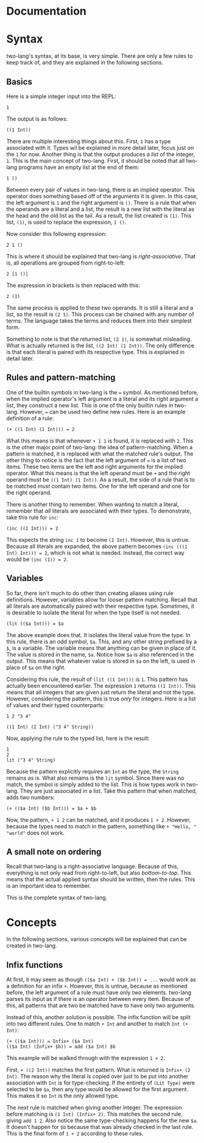 Documentation
====

# Syntax

two-lang's syntax, at its base, is very simple.  There are only a few rules to keep track of, and they are explained in the following sections.

## Basics

Here is a simple integer input into the REPL:

```
1
```

The output is as follows:

```
((1 Int))
```

There are multiple interesting things about this.  First, `1` has a type associated with it.  Types wil be explained in more detail later, focus just on the `1` for now.  Another thing is that the output produces a *list* of the integer, `1`.  This is the main concept of two-lang.  First, it should be noted that all two-lang programs have an empty list at the end of them:

```
1 ()
```

Between every pair of values in two-lang, there is an implied operator.  This operator does something based off of the arguments it is given.  In this case, the left argument is `1` and the right argument is `()`.  There is a rule that when the operands are a literal and a list, the result is a new list with the literal as the head and the old list as the tail.  As a result, the list created is `(1)`.  This list, `(1)`, is used to replace the expression, `1 ()`.  

Now consider this following expression:

```
2 1 ()
```

This is where it should be explained that two-lang is *right-associative*.  That is, all operations are grouped from right-to-left:

```
2 [1 ()]
```

The expression in brackets is then replaced with this:

```
2 (1)
```

The same process is applied to these two operands.  It is still a literal and a list, so the result is `(2 1)`.  This process can be chained with any number of terms.  The language takes the terms and reduces them into their simplest form.

Something to note is that the returned list, `(2 1)`, is somewhat misleading.  What is actually returned is the list, `((2 Int) (1 Int))`.  The only difference is that each literal is paired with its respective type.  This is explained in detail later.

## Rules and pattern-matching

One of the builtin symbols in two-lang is the `=` symbol.  As mentioned before, when the implied operator's left argument is a literal and its right argument a list, they construct a new list.  This is one of the only builtin rules in two-lang.  However, `=` can be used two define new rules.  Here is an example definition of a rule:

```
(+ ((1 Int) (1 Int))) = 2
```

What this means is that whenever `+ 1 1` is found, it is replaced with `2`.  This is the other major point of two-lang: the idea of pattern-matching.  When a pattern is matched, it is replaced with what the matched rule's output.  The other thing to notice is the fact that the left argument of `=` is a list of two items.  These two items are the left and right arguments for the implied operator.  What this means is that the left operand must be `+` and the right operand must be `((1 Int) (1 Int))`.  As a result, the side of a rule that is to be matched *must* contain two items.  One for the left operand and one for the right operand.

There is another thing to remember.  When wanting to match a literal, remember that *all* literals are associated with their types.  To demonstrate, take this rule for `inc`:

```
(inc ((1 Int))) = 2
```

This expects the string `inc 1` to become `(2 Int)`.  However, this is untrue.  Because all literals are expanded, the above pattern becomes `(inc (((1 Int) Int))) = 2`, which is not what is needed.  Instead, the correct way would be `(inc (1)) = 2`.

## Variables

So far, there isn't much to do other than creating aliases using rule definitions.  However, variables allow for looser pattern matching.  Recall that all literals are automatically paired with their respective type.  Sometimes, it is desirable to isolate the literal for when the type itself is not needed.

```
(lit (($a Int))) = $a
```

The above example does that.  It isolates the literal value from the type.  In this rule, there is an odd symbol, `$a`.  This, and any other string prefixed by a `$`, is a variable.  The variable means that anything can be given in place of it.  The value is stored in the name, `$a`.  Notice how `$a` is also referenced in the output.  This means that whatever value is stored in `$a` on the left, is used in place of `$a` on the right.

Considering this rule, the result of `(lit ((1 Int)))` is `1`.  This pattern has actually been encountered earlier.  The expression `1` returns `((1 Int))`.  This means that all integers that are given just return the literal and not the type.  However, considering the pattern, this is true *only* for integers.  Here is a list of values and their typed counterparts:

```
1 2 "3 4"

((1 Int) (2 Int) ("3 4" String))
```

Now, applying the rule to the typed list, here is the result:

```
1 
2 
lit ("3 4" String)
```

Because the pattern explicitly requires an `Int` as the type, the `String` remains as is.  What also remains is the `lit` symbol.  Since there was no match, the symbol is simply added to the list.  This is how types work in two-lang.  They are just associated in a list.  Take this pattern that when matched, adds two numbers:

```
(+ (($a Int) ($b Int))) = $a + $b
```

Now, the pattern, `+ 1 2` can be matched, and it produces `1 + 2`.  However, because the types need to match in the pattern, something like `+ "Hello, " "world"` does not work.

## A small note on ordering

Recall that two-lang is a right-associative language.  Because of this, everything is not only read from right-to-left, but also *bottom-to-top*.  This means that the actual applied syntax should be written, then the rules.  This is an important idea to remember.

This is the complete syntax of two-lang.

# Concepts

In the following sections, various concepts will be explained that can be created in two-lang.

## Infix functions

At first, it may seem as though `(($a Int) + ($b Int)) = ...` would work as a definition for an infix `+`.  However, this is untrue, because as mentioned before, the left argument of a rule must have only two elements.  two-lang parses its input as if there is an operator between every item.  Because of this, all patterns that are two be matched have to have only two arguments.

Instead of this, another solution is possible.  The infix function will be split into two different rules.  One to match `+ Int` and another to match `Int (+ Int)`:

```
(+ (($a Int))) = Infix+ ($a Int)
(($a Int) (Infix+ $b)) = add ($a Int) $b
```

This example will be walked through with the expression `1 + 2`.

First, `+ ((2 Int))` matches the first pattern.  What is returned is `Infix+ (2 Int)`.  The reason why the literal is copied over just to be put into another association with `Int` is for type-checking.  If the entirety of `(Lit Type)` were selected to be `$a`, then any type would be allowed for the first argument.  This makes it so `Int` is the only allowed type.

The next rule is matched when giving another integer.  The expression before matching is `(1 Int) (Infix+ 2)`.  This matches the second rule, giving `add 1 2`.  Also notice the same type-checking happens for the new `$a`.  It doesn't happen for `$b` because that was already checked in the last rule.  This is the final form of `1 + 2` according to these rules.
